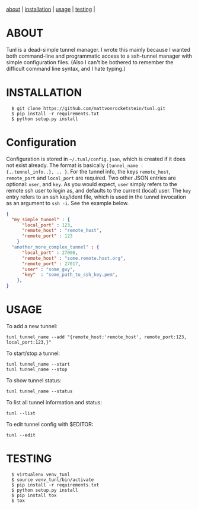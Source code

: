 [about](#about) | [installation](#installation) | [usage](#usage) | [testing](#testing) |


<a name="about">ABOUT</a>
=========================
Tunl is a dead-simple tunnel manager.  I wrote this mainly because I wanted both command-line and programmatic access to a ssh-tunnel manager with simple configuration files.  (Also I can't be bothered to remember the difficult command line syntax, and I hate typing.)

<a name="installation">INSTALLATION</a>
=======================================

```shell
  $ git clone https://github.com/mattvonrocketstein/tunl.git
  $ pip install -r requirements.txt
  $ python setup.py install
```

<a name="config">Configuration</a>
==================================
Configuration is stored in `~/.tunl/config.json`, which is created if it does not exist already.  The format is basically `{tunnel_name : {..tunnel_info..}, .. }`.  For the tunnel info, the keys `remote_host`, `remote_port` and `local_port` are required. Two other JSON entries are optional: `user`, and `key`.  As you would expect, `user` simply refers to the remote ssh user to login as, and defaults to the current (local) user.  The `key` entry refers to an ssh key/ident file, which is used in the tunnel invocation as an argument to `ssh -i`.  See the example below.

```json
{
  "my_simple_tunnel" : {
      "local_port" : 123,
      "remote_host" : "remote_host",
      "remote_port" : 123
    }
  "another_more_complex_tunnel" : {
      "local_port" : 27000,
      "remote_host" : "some.remote.host.org",
      "remote_port" : 27017,
      "user" : "some_guy",
      "key"  : "some_path_to_ssh_key.pem",
    },
}
```

<a name="usage">USAGE</a>
==========================

To add a new tunnel:

```shell
tunl tunnel_name --add "{remote_host:'remote_host', remote_port:123, local_port:123,}"
```
To start/stop a tunnel:

```shell
tunl tunnel_name --start
tunl tunnel_name --stop
```

To show tunnel status:

```shell
tunl tunnel_name --status
```

To list all tunnel information and status:

```shell
tunl --list
```

To edit tunnel config with $EDITOR:

```shell
tunl --edit
```


<a name="testing">TESTING</a>
=============================

```shell
  $ virtualenv venv_tunl
  $ source venv_tunl/bin/activate
  $ pip install -r requirements.txt
  $ python setup.py install
  $ pip install tox
  $ tox
```
